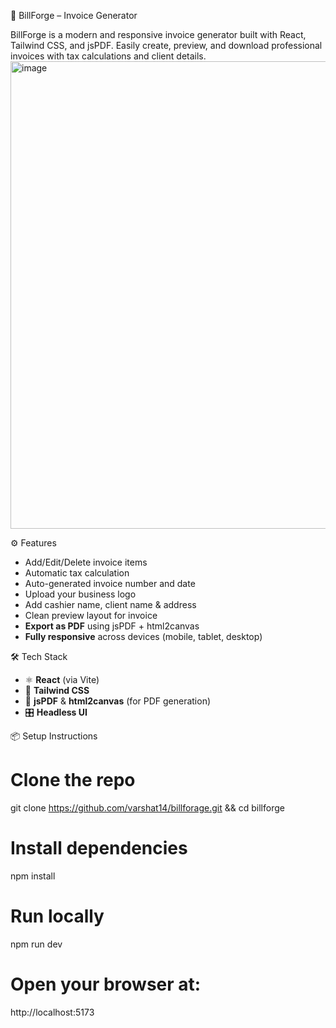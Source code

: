 🧾 BillForge – Invoice Generator

BillForge is a modern and responsive invoice generator built with React, Tailwind CSS, and jsPDF. Easily create, preview, and download professional invoices with tax calculations and client details.
<img width="907" height="748" alt="image" src="https://github.com/user-attachments/assets/632f3fd0-d7da-486b-8cc4-f4f0b2ce4bdc" />


⚙️ Features

- Add/Edit/Delete invoice items
- Automatic tax calculation
- Auto-generated invoice number and date
- Upload your business logo
- Add cashier name, client name & address
- Clean preview layout for invoice
- **Export as PDF** using jsPDF + html2canvas
- **Fully responsive** across devices (mobile, tablet, desktop)


🛠 Tech Stack

- ⚛️ **React** (via Vite)
- 🎨 **Tailwind CSS**
- 🧾 **jsPDF** & **html2canvas** (for PDF generation)
- 🎛 **Headless UI**
  

 📦 Setup Instructions

# Clone the repo
git clone https://github.com/varshat14/billforage.git  && 
cd billforge

# Install dependencies
npm install

# Run locally
npm run dev

# Open your browser at:
http://localhost:5173
